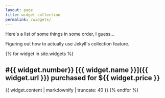 ```yaml
---
layout: page
title: widget collection
permalink: /widgets/
---
```


Here's a list of some things in some order, I guess...

Figuring out how to actually use Jekyll's collection feature.

{% for widget in site.widgets %}

## #{{ widget.number}} [{{ widget.name }}]({{ widget.url }}) purchased for ${{ widget.price }}
  
  {{ widget.content | markdownify | truncate: 40 }}
{% endfor %}
